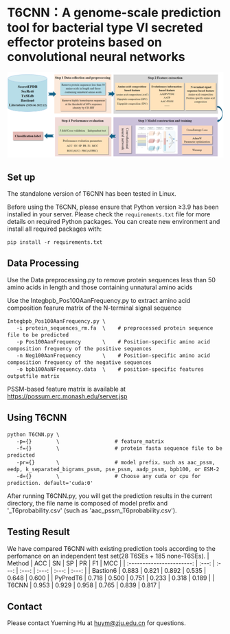 # T6CNN：A genome-scale prediction tool for bacterial type VI secreted effector proteins based on convolutional neural networks

  <div align="center"><img width="800" src="./images/workflow.png"/></div>

## Set up

The standalone version of T6CNN has been tested in Linux.

Before using the T6CNN, please ensure that Python version ≥3.9 has been installed in your server. 
Please check the `requirements.txt` file for more details on required Python packages. You can create new environment and install all required packages with:

```shell
pip install -r requirements.txt

```
## Data Processing

Use the Data preprocessing.py to remove protein sequences less than 50 amino acids in length and those containing unnatural amino acids

Use the Integbpb_Pos100AanFrequency.py to extract amino acid composition fearure matrix of the N-terminal signal sequence

```shell
Integbpb_Pos100AanFrequency.py \
   -i protein_sequences_rm.fa  \    # preprocessed protein sequence file to be predicted
   -p Pos100AanFrequency       \    # Position-specific amino acid composition frequency of the positive sequences
   -n Neg100AanFrequency       \    # Position-specific amino acid composition frequency of the negative sequences
   -o bpb100AaNFrequency.data  \    # position-specific features outputfile matrix
```
PSSM-based feature matrix is available at https://possum.erc.monash.edu/server.jsp

## Using T6CNN

```shell
python T6CNN.py \
   -p={}        \                  # feature_matrix
   -f={}        \                  # protein fasta sequence file to be predicted
   -pr={}       \                  # model prefix，such as aac_pssm, eedp, k_separated_bigrams_pssm, pse_pssm, aadp_pssm, bpb100, or ESM-2
   -d={}        \                  # Choose any cuda or cpu for prediction. default='cuda:0'
```
After running T6CNN.py, you will get the prediction results in the current directory, the file name is composed of model prefix and '_T6probability.csv' (such as 'aac_pssm_T6probability.csv').

## Testing Result

We have compared T6CNN with existing prediction tools according to the perfomance on an independent test set(28 T6SEs + 185 none-T6SEs). 
|           Method          |  ACC  |  SN   |  SP   |  PR   |  F1   |  MCC  |
| :-----------------------: | :---: | :---: | :---: | :---: | :---: | :---: |
|         Bastion6          | 0.883 | 0.821 | 0.892 | 0.535 | 0.648 | 0.600 |
|         PyPredT6          | 0.718 | 0.500 | 0.751 | 0.233 | 0.318 | 0.189 |
|          T6CNN            | 0.953 | 0.929 | 0.958 | 0.765 | 0.839 | 0.817 |



## Contact

Please contact Yueming Hu at huym@zju.edu.cn for questions.

